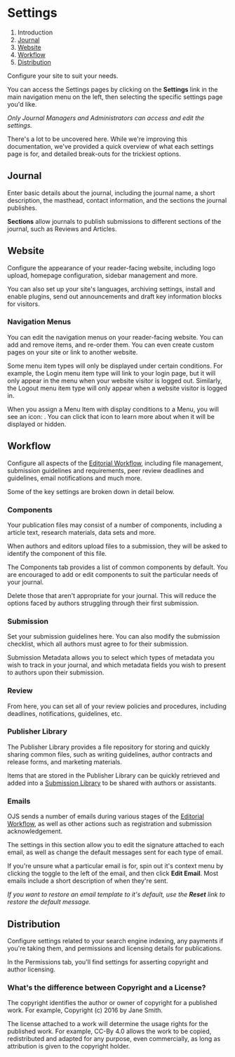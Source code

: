 # Settings

1. Introduction
2. [Journal](settings.md#context)
3. [Website](settings.md#website)
4. [Workflow](settings.md#workflow)
5. [Distribution](settings.md#distribution)

Configure your site to suit your needs.

You can access the Settings pages by clicking on the **Settings** link in the main navigation menu on the left, then selecting the specific settings page you'd like.

*Only Journal Managers and Administrators can access and edit the settings.*

There's a lot to be uncovered here. While we're improving this documentation, we've provided a quick overview of what each settings page is for, and detailed break-outs for the trickiest options.

## <a name="context"></a>Journal

Enter basic details about the journal, including the journal name, a short description, the masthead, contact information, and the sections the journal publishes.

**Sections** allow journals to publish submissions to different sections of the journal, such as Reviews and Articles.

## <a name="website"></a>Website

Configure the appearance of your reader-facing website, including logo upload, homepage configuration, sidebar management and more.

You can also set up your site's languages, archiving settings, install and enable plugins, send out announcements and draft key information blocks for visitors.

### <a name="website-nav-menus"></a>Navigation Menus

You can edit the navigation menus on your reader-facing website. You can add and remove items, and re-order them. You can even create custom pages on your site or link to another website.

Some menu item types will only be displayed under certain conditions. For example, the Login menu item type will link to your login page, but it will only appear in the menu when your website visitor is logged out. Similarly, the Logout menu item type will only appear when a website visitor is logged in.

When you assign a Menu Item with display conditions to a Menu, you will see an icon: <span class="fa fa-eye-slash"></span>. You can click that icon to learn more about when it will be displayed or hidden.

## <a name="workflow"></a>Workflow

Configure all aspects of the [Editorial Workflow](editorial-workflow.md), including file management, submission guidelines and requirements, peer review deadlines and guidelines, email notifications and much more.

Some of the key settings are broken down in detail below.

### <a name="workflow-components"></a>Components

Your publication files may consist of a number of components, including a article text, research materials, data sets and more.

When authors and editors upload files to a submission, they will be asked to identify the component of this file.

The Components tab provides a list of common components by default. You are encouraged to add or edit components to suit the particular needs of your journal.

Delete those that aren't appropriate for your journal. This will reduce the options faced by authors struggling through their first submission.

### <a name="workflow-submission"></a>Submission
Set your submission guidelines here. You can also modify the submission checklist, which all authors must agree to for their submission.

Submission Metadata allows you to select which types of metadata you wish to track in your journal, and which metadata fields you wish to present to authors upon their submission.

### <a name="workflow-review"></a>Review
From here, you can set all of your review policies and procedures, including deadlines, notifications, guidelines, etc.

### <a name="workflow-library"></a>Publisher Library

The Publisher Library provides a file repository for storing and quickly sharing common files, such as writing guidelines, author contracts and release forms, and marketing materials.

Items that are stored in the Publisher Library can be quickly retrieved and added into a [Submission Library](editorial-workflow.md#submission-library) to be shared with authors or assistants.

### <a name="workflow-emails"></a>Emails

OJS sends a number of emails during various stages of the [Editorial Workflow](editorial-workflow.md), as well as other actions such as registration and submission acknowledgement.

The settings in this section allow you to edit the signature attached to each email, as well as change the default messages sent for each type of email.

If you're unsure what a particular email is for, spin out it's context menu by clicking the toggle to the left of the email, and then click **Edit Email**. Most emails include a short description of when they're sent.

*If you want to restore an email template to it's default, use the __Reset__ link to restore the default message.*

## <a name="distribution"></a>Distribution

Configure settings related to your search engine indexing, any payments if you're taking them, and permissions and licensing details for publications.

In the Permissions tab, you'll find settings for asserting copyright and author licensing.

### <a name="copyright-v-license"></a> What's the difference between Copyright and a License?

The copyright identifies the author or owner of copyright for a published work. For example, Copyright (c) 2016 by Jane Smith.

The license attached to a work will determine the usage rights for the published work. For example, CC-By 4.0 allows the work to be copied, redistributed and adapted for any purpose, even commercially, as long as attribution is given to the copyright holder.
